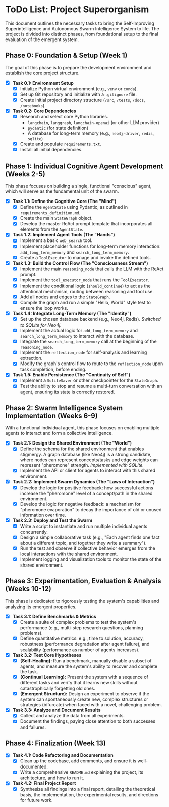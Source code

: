 # ToDo List: Project Superorganism

This document outlines the necessary tasks to bring the Self-Improving Superintelligence and Autonomous Swarm Intelligence System to life. The project is divided into distinct phases, from foundational setup to the final evaluation of the emergent system.

## Phase 0: Foundation & Setup (Week 1)

The goal of this phase is to prepare the development environment and establish the core project structure.

- [x] **Task 0.1: Environment Setup**
    - [x] Initialize Python virtual environment (e.g., `venv` or `conda`).
    - [x] Set up Git repository and initialize with a `.gitignore` file.
    - [x] Create initial project directory structure (`/src`, `/tests`, `/docs`, `/notebooks`).

- [x] **Task 0.2: Core Dependencies**
    - [x] Research and select core Python libraries.
        - `langchain`, `langgraph`, `langchain-openai` (or other LLM provider)
        - `pydantic` (for state definition)
        - A database for long-term memory (e.g., `neo4j-driver`, `redis`, `sqlite`)
    - [x] Create and populate `requirements.txt`.
    - [x] Install all initial dependencies.

## Phase 1: Individual Cognitive Agent Development (Weeks 2-5)

This phase focuses on building a single, functional "conscious" agent, which will serve as the fundamental unit of the swarm.

- [x] **Task 1.1: Define the Cognitive Core (The "Mind")**
    - [x] Define the `AgentState` using Pydantic, as outlined in `requirements_definition.md`.
    - [x] Create the main `StateGraph` object.
    - [x] Develop the master ReAct prompt template that incorporates all elements from the `AgentState`.

- [x] **Task 1.2: Implement Agent Tools (The "Hands")**
    - [x] Implement a basic `web_search` tool.
    - [x] Implement placeholder functions for long-term memory interaction: `add_long_term_memory` and `search_long_term_memory`.
    - [x] Create a `ToolExecutor` to manage and invoke the defined tools.

- [x] **Task 1.3: Build the Control Flow (The "Consciousness Stream")**
    - [x] Implement the main `reasoning_node` that calls the LLM with the ReAct prompt.
    - [x] Implement the `tool_executor_node` that runs the `ToolExecutor`.
    - [x] Implement the conditional logic (`should_continue`) to act as the attentional mechanism, routing between reasoning and tool use.
    - [x] Add all nodes and edges to the `StateGraph`.
    - [x] Compile the graph and run a simple "Hello, World" style test to ensure the loop works.

- [x] **Task 1.4: Integrate Long-Term Memory (The "Identity")**
    - [x] Set up the chosen database backend (e.g., Neo4j, Redis). *Switched to SQLite for Neo4j.*
    - [x] Implement the actual logic for `add_long_term_memory` and `search_long_term_memory` to interact with the database.
    - [x] Integrate the `search_long_term_memory` call at the beginning of the `reasoning_node`.
    - [x] Implement the `reflection_node` for self-analysis and learning extraction.
    - [x] Modify the graph's control flow to route to the `reflection_node` upon task completion, before ending.

- [x] **Task 1.5: Enable Persistence (The "Continuity of Self")**
    - [x] Implement a `SqliteSaver` or other checkpointer for the `StateGraph`.
    - [x] Test the ability to stop and resume a multi-turn conversation with an agent, ensuring its state is correctly restored.

## Phase 2: Swarm Intelligence System Implementation (Weeks 6-9)

With a functional individual agent, this phase focuses on enabling multiple agents to interact and form a collective intelligence.

- [x] **Task 2.1: Design the Shared Environment (The "World")**
    - [x] Define the schema for the shared environment that enables stigmergy. A graph database (like Neo4j) is a strong candidate, where nodes can represent concepts/tasks and edge weights can represent "pheromone" strength. *Implemented with SQLite.*
    - [x] Implement the API or client for agents to interact with this shared environment.

- [x] **Task 2.2: Implement Swarm Dynamics (The "Laws of Interaction")**
    - [x] Develop the logic for positive feedback: how successful actions increase the "pheromone" level of a concept/path in the shared environment.
    - [x] Develop the logic for negative feedback: a mechanism for "pheromone evaporation" to decay the importance of old or unused information over time.

- [x] **Task 2.3: Deploy and Test the Swarm**
    - [x] Write a script to instantiate and run multiple individual agents concurrently.
    - [x] Design a simple collaborative task (e.g., "Each agent finds one fact about a different topic, and together they write a summary").
    - [x] Run the test and observe if collective behavior emerges from the local interactions with the shared environment.
    - [x] Implement logging and visualization tools to monitor the state of the shared environment.

## Phase 3: Experimentation, Evaluation & Analysis (Weeks 10-12)

This phase is dedicated to rigorously testing the system's capabilities and analyzing its emergent properties.

- [x] **Task 3.1: Define Benchmarks & Metrics**
    - [x] Create a suite of complex problems to test the system's performance (e.g., multi-step research questions, planning problems).
    - [x] Define quantitative metrics: e.g., time to solution, accuracy, robustness (performance degradation after agent failure), and scalability (performance as number of agents increases).

- [x] **Task 3.2: Test Core Hypotheses**
    - [x] **(Self-Healing):** Run a benchmark, manually disable a subset of agents, and measure the system's ability to recover and complete the task.
    - [x] **(Continual Learning):** Present the system with a sequence of different tasks and verify that it learns new skills without catastrophically forgetting old ones.
    - [x] **(Emergent Structure):** Design an experiment to observe if the system can spontaneously create new, complex structures or strategies (bifurcate) when faced with a novel, challenging problem.

- [x] **Task 3.3: Analyze and Document Results**
    - [x] Collect and analyze the data from all experiments.
    - [x] Document the findings, paying close attention to both successes and failures.

## Phase 4: Finalization (Week 13)

- [x] **Task 4.1: Code Refactoring and Documentation**
    - [x] Clean up the codebase, add comments, and ensure it is well-documented.
    - [x] Write a comprehensive `README.md` explaining the project, its architecture, and how to run it.

- [x] **Task 4.2: Final Project Report**
    - [x] Synthesize all findings into a final report, detailing the theoretical basis, the implementation, the experimental results, and directions for future work.